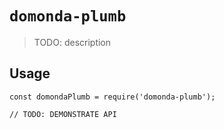 # `domonda-plumb`

> TODO: description

## Usage

```
const domondaPlumb = require('domonda-plumb');

// TODO: DEMONSTRATE API
```
